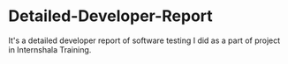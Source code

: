 # Detailed-Developer-Report
It's a detailed developer report of software testing  I did as a part of project in Internshala Training.
